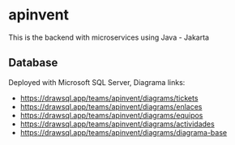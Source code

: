 # apinvent
This is the backend with microservices using Java - Jakarta

## Database
Deployed with Microsoft SQL Server, 
Diagrama links:
- https://drawsql.app/teams/apinvent/diagrams/tickets
- https://drawsql.app/teams/apinvent/diagrams/enlaces
- https://drawsql.app/teams/apinvent/diagrams/equipos
- https://drawsql.app/teams/apinvent/diagrams/actividades
- https://drawsql.app/teams/apinvent/diagrams/diagrama-base
